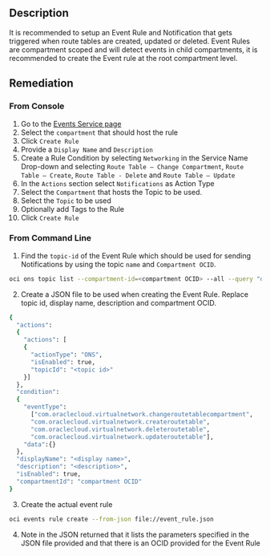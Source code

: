 ## Description

It is recommended to setup an Event Rule and Notification that gets triggered when route tables are created, updated or deleted. Event Rules are compartment scoped and will detect events in child compartments, it is recommended to create the Event rule at the root compartment level.

## Remediation

### From Console

1. Go to the [Events Service page](https://console.us-ashburn1.oraclecloud.com/events/rules)
2. Select the `compartment` that should host the rule
3. Click `Create Rule`
4. Provide a `Display Name` and `Description`
5. Create a Rule Condition by selecting `Networking` in the Service Name Drop-down and selecting `Route Table – Change Compartment`, `Route Table – Create`, `Route Table - Delete` and `Route Table – Update`
6. In the `Actions` section select `Notifications` as Action Type
7. Select the `Compartment` that hosts the Topic to be used.
8. Select the `Topic` to be used
9. Optionally add Tags to the Rule
10. Click `Create Rule`

### From Command Line

1. Find the `topic-id` of the Event Rule which should be used for sending Notifications by using the topic `name` and `Compartment OCID`.

```bash
oci ons topic list --compartment-id=<compartment OCID> --all --query "data [?name=='<topic_name>']".{"name:name,topic_id:\"topic-id\""} --output table
```

2. Create a JSON file to be used when creating the Event Rule. Replace topic id, display name, description and compartment OCID.

```bash
{
  "actions":
  {
    "actions": [
    {
      "actionType": "ONS",
      "isEnabled": true,
      "topicId": "<topic id>"
    }]
  },
  "condition":
  {
    "eventType":
      ["com.oraclecloud.virtualnetwork.changeroutetablecompartment",
      "com.oraclecloud.virtualnetwork.createroutetable",
      "com.oraclecloud.virtualnetwork.deleteroutetable",
      "com.oraclecloud.virtualnetwork.updateroutetable"],
    "data":{}
  },
  "displayName": "<display name>",
  "description": "<description>",
  "isEnabled": true,
  "compartmentId": "compartment OCID"
}
```

3. Create the actual event rule

```bash
oci events rule create --from-json file://event_rule.json
```

4. Note in the JSON returned that it lists the parameters specified in the JSON file provided and that there is an OCID provided for the Event Rule